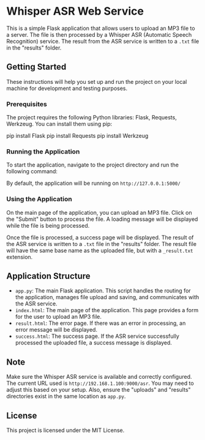 # Whisper ASR Web Service

This is a simple Flask application that allows users to upload an MP3 file to a server. The file is then processed by a Whisper ASR (Automatic Speech Recognition) service. The result from the ASR service is written to a `.txt` file in the "results" folder.

## Getting Started

These instructions will help you set up and run the project on your local machine for development and testing purposes.

### Prerequisites

The project requires the following Python libraries: Flask, Requests, Werkzeug. You can install them using pip:

pip install Flask
pip install Requests
pip install Werkzeug


### Running the Application

To start the application, navigate to the project directory and run the following command:


By default, the application will be running on `http://127.0.0.1:5000/`

### Using the Application

On the main page of the application, you can upload an MP3 file. Click on the "Submit" button to process the file. A loading message will be displayed while the file is being processed.

Once the file is processed, a success page will be displayed. The result of the ASR service is written to a `.txt` file in the "results" folder. The result file will have the same base name as the uploaded file, but with a `_result.txt` extension.

## Application Structure

- `app.py`: The main Flask application. This script handles the routing for the application, manages file upload and saving, and communicates with the ASR service.
- `index.html`: The main page of the application. This page provides a form for the user to upload an MP3 file.
- `result.html`: The error page. If there was an error in processing, an error message will be displayed.
- `success.html`: The success page. If the ASR service successfully processed the uploaded file, a success message is displayed.

## Note

Make sure the Whisper ASR service is available and correctly configured. The current URL used is `http://192.168.1.100:9000/asr`. You may need to adjust this based on your setup. Also, ensure the "uploads" and "results" directories exist in the same location as `app.py`.

## License

This project is licensed under the MIT License.